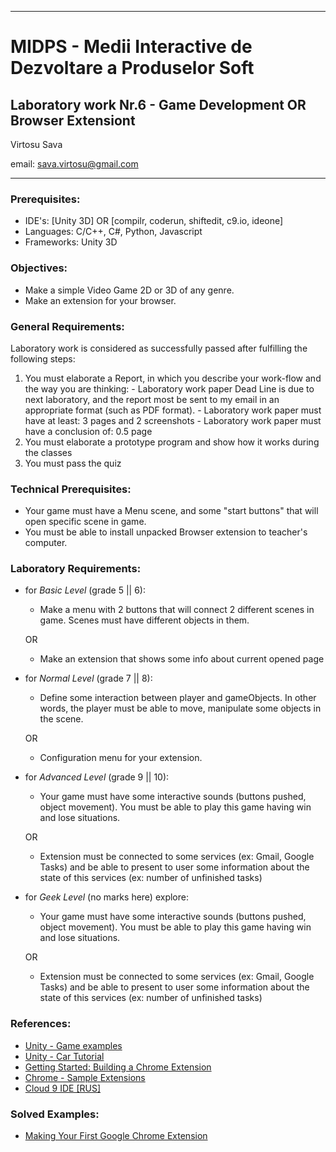 *******************************************************************************
MIDPS - Medii Interactive de Dezvoltare a Produselor Soft
====
Laboratory work Nr.6 - Game Development OR Browser Extensiont
----

Virtosu Sava

email: sava.virtosu@gmail.com
*******************************************************************************

### Prerequisites:
  - IDE's: [Unity 3D] OR [compilr, coderun, shiftedit, c9.io, ideone]
  - Languages: C/C++, C#, Python, Javascript
  - Frameworks: Unity 3D

### Objectives: 
  - Make a simple Video Game 2D or 3D of any genre.
  - Make an extension for your browser.

### General Requirements:
  Laboratory work is considered as successfully passed after fulfilling the following steps:

  1. You must elaborate a Report, in which you describe your work-flow and the way you are thinking:
    - Laboratory work paper Dead Line is due to next laboratory, and the report most be sent to my email in an appropriate format (such as PDF format). 
    - Laboratory work paper must have at least: 3 pages and 2 screenshots
    - Laboratory work paper must have a conclusion of: 0.5 page
  2. You must elaborate a prototype program and show how it works during the classes
  3. You must pass the quiz 

### Technical Prerequisites:
  - Your game must have a Menu scene, and some "start buttons" that will open specific scene in game.
  - You must be able to install unpacked Browser extension to teacher's computer.

### Laboratory Requirements:

  - for _Basic Level_ (grade 5 || 6):
    - Make a menu with 2 buttons that will connect 2 different scenes in game. Scenes must have different objects in them.

    OR
    - Make an extension that shows some info about current opened page

  - for _Normal Level_ (grade 7 || 8):
    - Define some interaction between player and gameObjects. In other words, the player must be able to move, manipulate some objects in the scene.

    OR
    - Configuration menu for your extension.

  - for _Advanced Level_ (grade 9 || 10):
    - Your game must have some interactive sounds (buttons pushed, object movement). You must be able to play this game having win and lose situations.
    
    OR
    - Extension must be connected to some services (ex: Gmail, Google Tasks) and be able to present to user some information about the state of this services (ex: number of unfinished tasks)

  - for _Geek Level_ (no marks here) explore:
    - Your game must have some interactive sounds (buttons pushed, object movement). You must be able to play this game having win and lose situations.
    
    OR
    - Extension must be connected to some services (ex: Gmail, Google Tasks) and be able to present to user some information about the state of this services (ex: number of unfinished tasks)

### References:
  - [Unity - Game examples](http://forum.unity3d.com/threads/51017-5-Unity-game-examples-C-scripting-tutorial-for-beginners)
  - [Unity - Car Tutorial](http://u3d.as/content/unity-technologies/car-tutorial/1qU)
  - [Getting Started: Building a Chrome Extension](http://developer.chrome.com/extensions/getstarted.html)
  - [Chrome - Sample Extensions](http://developer.chrome.com/extensions/samples.html)
  - [Cloud 9 IDE [RUS]](http://habrahabr.ru/post/170085/)

### Solved Examples:
  - [Making Your First Google Chrome Extension](http://tutorialzine.com/2010/06/making-first-chrome-extension/)
